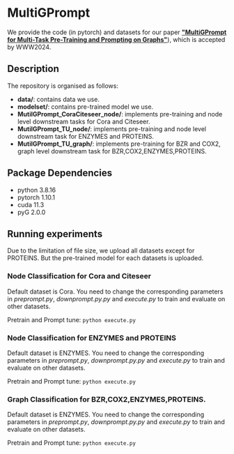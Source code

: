# MultiGPrompt
We provide the code (in pytorch) and datasets for our paper [**"MultiGPrompt for Multi-Task Pre-Training and Prompting on Graphs"**](https://arxiv.org/pdf/2312.03731.pdf)), 
which is accepted by WWW2024.
## Description

The repository is organised as follows:

- **data/**: contains data we use.
- **modelset/**: contains pre-trained model we use.
- **MutilGPrompt_CoraCiteseer_node/**: implements pre-training and node level downstream tasks for Cora and Citeseer.
- **MutilGPrompt_TU_node/**: implements pre-training and node level downstream task for ENZYMES and PROTEINS. 
- **MutilGPrompt_TU_graph/**: implements pre-training for BZR and COX2, graph level downstream task for BZR,COX2,ENZYMES,PROTEINS.

## Package Dependencies

- python 3.8.16
- pytorch 1.10.1
- cuda 11.3
- pyG 2.0.0

## Running experiments

Due to the limitation of file size, we upload all datasets except for PROTEINS. But the pre-trained model for each datasets is uploaded. 

### Node Classification for Cora and Citeseer 
Default dataset is Cora. You need to change the corresponding parameters in *preprompt.py*, *downprompt.py.py* and *execute.py* to train and evaluate on other datasets.

Pretrain and Prompt tune:
`python execute.py`

### Node Classification for ENZYMES and PROTEINS 
Default dataset is ENZYMES. You need to change the corresponding parameters in *preprompt.py*, *downprompt.py.py* and *execute.py* to train and evaluate on other datasets.

Pretrain and Prompt tune:
`python execute.py`


### Graph Classification for BZR,COX2,ENZYMES,PROTEINS.
Default dataset is ENZYMES. You need to change the corresponding parameters in *preprompt.py*, *downprompt.py.py* and *execute.py* to train and evaluate on other datasets.

Pretrain and Prompt tune:
`python execute.py`


